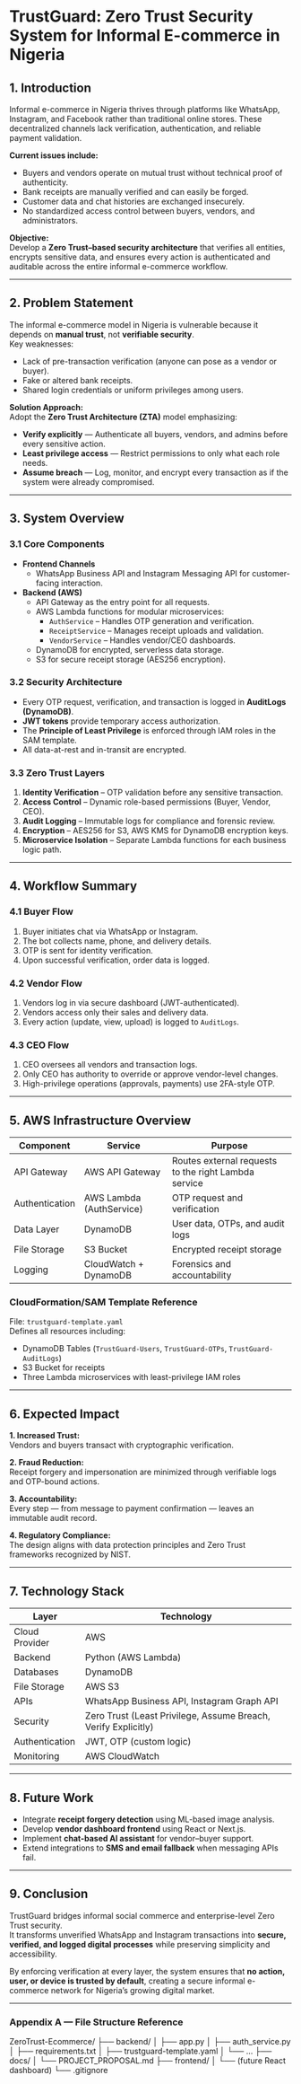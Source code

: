 # TrustGuard: Zero Trust Security System for Informal E-commerce in Nigeria

## 1. Introduction
Informal e-commerce in Nigeria thrives through platforms like WhatsApp, Instagram, and Facebook rather than traditional online stores. These decentralized channels lack verification, authentication, and reliable payment validation.

**Current issues include:**
- Buyers and vendors operate on mutual trust without technical proof of authenticity.
- Bank receipts are manually verified and can easily be forged.
- Customer data and chat histories are exchanged insecurely.
- No standardized access control between buyers, vendors, and administrators.

**Objective:**  
Develop a **Zero Trust–based security architecture** that verifies all entities, encrypts sensitive data, and ensures every action is authenticated and auditable across the entire informal e-commerce workflow.

---

## 2. Problem Statement
The informal e-commerce model in Nigeria is vulnerable because it depends on **manual trust**, not **verifiable security**.  
Key weaknesses:
- Lack of pre-transaction verification (anyone can pose as a vendor or buyer).
- Fake or altered bank receipts.
- Shared login credentials or uniform privileges among users.

**Solution Approach:**  
Adopt the **Zero Trust Architecture (ZTA)** model emphasizing:
- **Verify explicitly** — Authenticate all buyers, vendors, and admins before every sensitive action.
- **Least privilege access** — Restrict permissions to only what each role needs.
- **Assume breach** — Log, monitor, and encrypt every transaction as if the system were already compromised.

---

## 3. System Overview

### 3.1 Core Components
- **Frontend Channels**  
  - WhatsApp Business API and Instagram Messaging API for customer-facing interaction.
- **Backend (AWS)**  
  - API Gateway as the entry point for all requests.  
  - AWS Lambda functions for modular microservices:
    - `AuthService` – Handles OTP generation and verification.
    - `ReceiptService` – Manages receipt uploads and validation.
    - `VendorService` – Handles vendor/CEO dashboards.
  - DynamoDB for encrypted, serverless data storage.
  - S3 for secure receipt storage (AES256 encryption).

### 3.2 Security Architecture
- Every OTP request, verification, and transaction is logged in **AuditLogs (DynamoDB)**.  
- **JWT tokens** provide temporary access authorization.  
- The **Principle of Least Privilege** is enforced through IAM roles in the SAM template.  
- All data-at-rest and in-transit are encrypted.  

### 3.3 Zero Trust Layers
1. **Identity Verification** – OTP validation before any sensitive transaction.
2. **Access Control** – Dynamic role-based permissions (Buyer, Vendor, CEO).
3. **Audit Logging** – Immutable logs for compliance and forensic review.
4. **Encryption** – AES256 for S3, AWS KMS for DynamoDB encryption keys.
5. **Microservice Isolation** – Separate Lambda functions for each business logic path.

---

## 4. Workflow Summary

### 4.1 Buyer Flow
1. Buyer initiates chat via WhatsApp or Instagram.  
2. The bot collects name, phone, and delivery details.  
3. OTP is sent for identity verification.  
4. Upon successful verification, order data is logged.  

### 4.2 Vendor Flow
1. Vendors log in via secure dashboard (JWT-authenticated).  
2. Vendors access only their sales and delivery data.  
3. Every action (update, view, upload) is logged to `AuditLogs`.  

### 4.3 CEO Flow
1. CEO oversees all vendors and transaction logs.  
2. Only CEO has authority to override or approve vendor-level changes.  
3. High-privilege operations (approvals, payments) use 2FA-style OTP.  

---

## 5. AWS Infrastructure Overview

| Component | Service | Purpose |
|------------|----------|----------|
| API Gateway | AWS API Gateway | Routes external requests to the right Lambda service |
| Authentication | AWS Lambda (AuthService) | OTP request and verification |
| Data Layer | DynamoDB | User data, OTPs, and audit logs |
| File Storage | S3 Bucket | Encrypted receipt storage |
| Logging | CloudWatch + DynamoDB | Forensics and accountability |

### CloudFormation/SAM Template Reference
File: `trustguard-template.yaml`  
Defines all resources including:
- DynamoDB Tables (`TrustGuard-Users`, `TrustGuard-OTPs`, `TrustGuard-AuditLogs`)
- S3 Bucket for receipts
- Three Lambda microservices with least-privilege IAM roles

---

## 6. Expected Impact

**1. Increased Trust:**  
Vendors and buyers transact with cryptographic verification.  

**2. Fraud Reduction:**  
Receipt forgery and impersonation are minimized through verifiable logs and OTP-bound actions.  

**3. Accountability:**  
Every step — from message to payment confirmation — leaves an immutable audit record.  

**4. Regulatory Compliance:**  
The design aligns with data protection principles and Zero Trust frameworks recognized by NIST.

---

## 7. Technology Stack

| Layer | Technology |
|--------|-------------|
| Cloud Provider | AWS |
| Backend | Python (AWS Lambda) |
| Databases | DynamoDB |
| File Storage | AWS S3 |
| APIs | WhatsApp Business API, Instagram Graph API |
| Security | Zero Trust (Least Privilege, Assume Breach, Verify Explicitly) |
| Authentication | JWT, OTP (custom logic) |
| Monitoring | AWS CloudWatch |

---

## 8. Future Work
- Integrate **receipt forgery detection** using ML-based image analysis.
- Develop **vendor dashboard frontend** using React or Next.js.
- Implement **chat-based AI assistant** for vendor–buyer support.
- Extend integrations to **SMS and email fallback** when messaging APIs fail.

---

## 9. Conclusion
TrustGuard bridges informal social commerce and enterprise-level Zero Trust security.  
It transforms unverified WhatsApp and Instagram transactions into **secure, verified, and logged digital processes** while preserving simplicity and accessibility.

By enforcing verification at every layer, the system ensures that **no action, user, or device is trusted by default**, creating a secure informal e-commerce network for Nigeria’s growing digital market.

---

### Appendix A — File Structure Reference

ZeroTrust-Ecommerce/
├── backend/
│ ├── app.py
│ ├── auth_service.py
│ ├── requirements.txt
│ ├── trustguard-template.yaml
│ └── ...
├── docs/
│ └── PROJECT_PROPOSAL.md
├── frontend/
│ └── (future React dashboard)
└── .gitignore